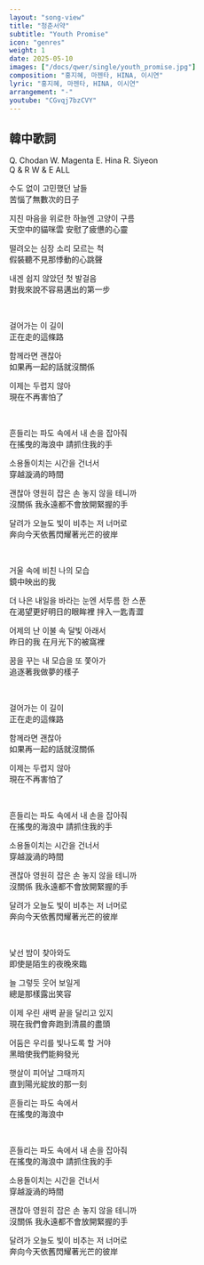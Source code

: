 ```yaml
---
layout: "song-view"
title: "청춘서약"
subtitle: "Youth Promise"
icon: "genres"
weight: 1
date: 2025-05-10
images: ["/docs/qwer/single/youth_promise.jpg"]
composition: "홍지혜, 마젠타, HINA, 이시연"
lyric: "홍지혜, 마젠타, HINA, 이시연"
arrangement: "-"
youtube: "CGvqj7bzCVY"
---
```


## 韓中歌詞

<div class="part_info">

<span class="q_part">Q. Chodan</span>
<span class="w_part">W. Magenta</span>
<span class="e_part">E. Hina</span>
<span class="r_part">R. Siyeon</span>  
<span class="qr_part">Q & R</span>
<span class="we_part">W & E</span>
<span class="qwer_part">ALL</span>

</div>

<div class="r_part">

수도 없이 고민했던 날들  
苦惱了無數次的日子  

지친 마음을 위로한 하늘엔 고양이 구름  
天空中的貓咪雲 安慰了疲憊的心靈  

</div>

<div class="q_part">

떨려오는 심장 소리 모르는 척  
假裝聽不見那悸動的心跳聲  

내겐 쉽지 않았던 첫 발걸음  
對我來說不容易邁出的第一步  

</div>

<br>

<div class="we_part">

걸어가는 이 길이  
正在走的這條路  

함께라면 괜찮아  
如果再一起的話就沒關係  

이제는 두렵지 않아  
現在不再害怕了  

</div>

<br>

<div class="r_part">

흔들리는 파도 속에서 내 손을 잡아줘  
在搖曳的海浪中 請抓住我的手  

소용돌이치는 시간을 건너서  
穿越漩渦的時間  

괜찮아 영원히 잡은 손 놓지 않을 테니까  
沒關係 我永遠都不會放開緊握的手  

달려가 오늘도 빛이 비추는 저 너머로  
奔向今天依舊閃耀著光芒的彼岸  

</div>

<br>

<div class="w_part">

거울 속에 비친 나의 모습  
鏡中映出的我  

더 나은 내일을 바라는 눈엔 서투름 한 스푼  
在渴望更好明日的眼眸裡 拌入一匙青澀  

</div>

<div class="e_part">

어제의 난 이불 속 달빛 아래서  
昨日的我 在月光下的被窩裡  

꿈을 꾸는 내 모습을 또 쫓아가  
追逐著我做夢的樣子  

</div>

<br>

<div class="qr_part">

걸어가는 이 길이  
正在走的這條路  

함께라면 괜찮아  
如果再一起的話就沒關係  

이제는 두렵지 않아  
現在不再害怕了  

</div>

<br>

<div class="r_part">

흔들리는 파도 속에서 내 손을 잡아줘  
在搖曳的海浪中 請抓住我的手  

소용돌이치는 시간을 건너서  
穿越漩渦的時間  

</div>

<div class="q_part">

괜찮아 영원히 잡은 손 놓지 않을 테니까  
沒關係 我永遠都不會放開緊握的手  

달려가 오늘도 빛이 비추는 저 너머로  
奔向今天依舊閃耀著光芒的彼岸  

</div>

<br>

<div class="r_part">

낯선 밤이 찾아와도  
即使是陌生的夜晚來臨  

늘 그렇듯 웃어 보일게  
總是那樣露出笑容  

</div>

<div class="q_part">

이제 우린 새벽 끝을 달리고 있지  
現在我們會奔跑到清晨的盡頭  

</div>

<div class="r_part">

어둠은 우리를 빛나도록 할 거야  
黑暗使我們能夠發光  

햇살이 피어날 그때까지  
直到陽光綻放的那一刻  

흔들리는 파도 속에서  
在搖曳的海浪中  

</div>

<br>

<div class="qwer_part">

흔들리는 파도 속에서 내 손을 잡아줘  
在搖曳的海浪中 請抓住我的手  

소용돌이치는 시간을 건너서  
穿越漩渦的時間  

괜찮아 영원히 잡은 손 놓지 않을 테니까  
沒關係 我永遠都不會放開緊握的手  

달려가 오늘도 빛이 비추는 저 너머로  
奔向今天依舊閃耀著光芒的彼岸  

</div>
